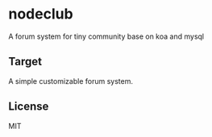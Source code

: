 nodeclub
========

A forum system for tiny community base on koa and mysql

## Target

A simple customizable forum system.

## License
MIT
